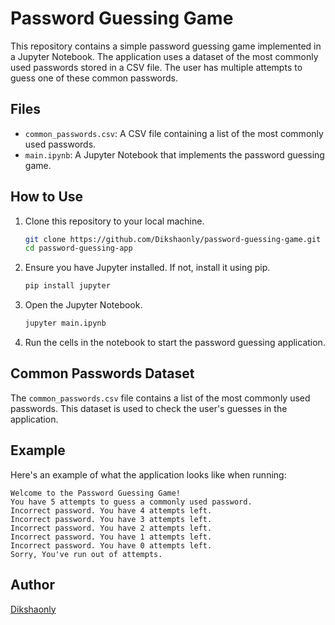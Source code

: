 # Password Guessing Game

This repository contains a simple password guessing game implemented in a Jupyter Notebook. The application uses a dataset of the most commonly used passwords stored in a CSV file. The user has multiple attempts to guess one of these common passwords.

## Files

- `common_passwords.csv`: A CSV file containing a list of the most commonly used passwords.
- `main.ipynb`: A Jupyter Notebook that implements the password guessing game.

## How to Use

1. Clone this repository to your local machine.

    ```bash
    git clone https://github.com/Dikshaonly/password-guessing-game.git
    cd password-guessing-app
    ```

2. Ensure you have Jupyter installed. If not, install it using pip.

    ```bash
    pip install jupyter
    ```

3. Open the Jupyter Notebook.

    ```bash
    jupyter main.ipynb
    ```

4. Run the cells in the notebook to start the password guessing application.

## Common Passwords Dataset

The `common_passwords.csv` file contains a list of the most commonly used passwords. This dataset is used to check the user's guesses in the application.

## Example

Here's an example of what the application looks like when running:

```
Welcome to the Password Guessing Game!
You have 5 attempts to guess a commonly used password.
Incorrect password. You have 4 attempts left.
Incorrect password. You have 3 attempts left.
Incorrect password. You have 2 attempts left.
Incorrect password. You have 1 attempts left.
Incorrect password. You have 0 attempts left.
Sorry, You've run out of attempts.
```



## Author

[Dikshaonly](https://github.com/Dikshaonly)
```` ▋


